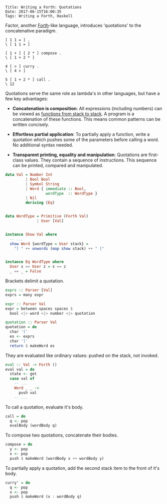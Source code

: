     Title: Writing a Forth: Quotations
    Date: 2017-06-15T16:00:35
    Tags: Writing a Forth, Haskell

Factor, another [Forth](http://reinvanderwoerd.nl/blog/2017/06/08/writing-a-forth/)-like language, introduces 'quotations' to the concatenative paradigm.

<!-- more -->

```forth
[ 1 1 = ] .
\ [ 1 1 = ]

[ 1 + ] [ 2 * ] compose .
\ [ 1 + 2 * ]

4 [ > ] curry .
\ [ 4 > ]

5 [ 1 + 2 * ] call .
\ 12
```

Quotations serve the same role as lambda's in other languages, but have a few key advantages:

- **Concatenation is composition**:
All expressions (including numbers) can be viewed as [functions from stack to stack](http://evincarofautumn.blogspot.nl/2012/02/why-concatenative-programming-matters.html). A program is a concatenation of these functions. This means common patterns can be written concisely.

- **Effortless partial application**:
To partially apply a function, write a quotation which pushes some of the parameters before calling a word. No additional syntax needed.

- **Transparent printing, equality and manipulation**:
Quotations are first-class values. They contain a sequence of instructions. This sequence can be printed, compared and manipulated.


```haskell
data Val = Number Int
         | Bool Bool
         | Symbol String
         | Word { immediate :: Bool,
                  wordType  :: WordType }
         | Nil
         deriving (Eq)


data WordType = Primitive (Forth Val)
              | User [Val]


instance Show Val where
  -- ...
  show Word {wordType = User stack} =
    "[ " ++ unwords (map show stack) ++ " ]"  


instance Eq WordType where
  User s == User z = s == z
  _ == _ = False
```

Brackets delimit a quotation.

```haskell
exprs :: Parser [Val]
exprs = many expr

expr :: Parser Val
expr = between spaces spaces $
  bool <|> word <|> number <|> quotation

quotation :: Parser Val
quotation = do
  char '['
  es <- exprs
  char ']'
  return $ makeWord es
```

They are evaluated like ordinary values: pushed on the stack, not invoked.

```haskell
eval :: Val -> Forth ()
eval val = do
  state <- get
  case val of
    -- ...
    Word _ _ ->
      push val
    -- ...
```

To call a quotation, evaluate it's body.

```haskell
call = do
  q <- pop
  evalBody (wordBody q)
```

To compose two quotations, concatenate their bodies.

```haskell
compose = do
  y <- pop
  x <- pop
  push $ makeWord (wordBody x ++ wordBody y)
```

To partially apply a quotation, add the second stack item to the front of it's body.

```haskell
curry' = do
  q <- pop
  x <- pop
  push $ makeWord (x : wordBody q)
```
